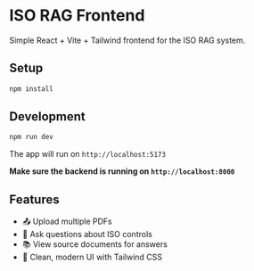 # ISO RAG Frontend

Simple React + Vite + Tailwind frontend for the ISO RAG system.

## Setup

```bash
npm install
```

## Development

```bash
npm run dev
```

The app will run on `http://localhost:5173`

**Make sure the backend is running on `http://localhost:8000`**

## Features

- 📤 Upload multiple PDFs
- 💬 Ask questions about ISO controls
- 📚 View source documents for answers
- 🎨 Clean, modern UI with Tailwind CSS
